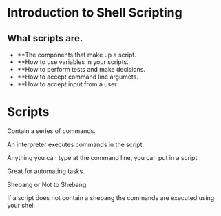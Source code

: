 # Introduction to Shell Scripting

## What scripts are.

- **The components that make up a script.
- **How to use variables in your scripts.
- **How to perform tests and make decisions.
- **How to accept command line argumets.
- **How to accept input from a user.

# Scripts

Contain a series of commands.

An interpreter executes commands in the script.

Anything you can type at the command line, you can put in a script.

Great for automating tasks.

Shebang or Not to Shebang

If a script does not contain a shebang the commands are executed using your shell
